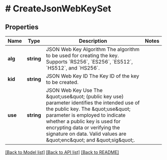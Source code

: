 # # CreateJsonWebKeySet

## Properties

Name | Type | Description | Notes
------------ | ------------- | ------------- | -------------
**alg** | **string** | JSON Web Key Algorithm  The algorithm to be used for creating the key. Supports &#x60;RS256&#x60;, &#x60;ES256&#x60;, &#x60;ES512&#x60;, &#x60;HS512&#x60;, and &#x60;HS256&#x60;. |
**kid** | **string** | JSON Web Key ID  The Key ID of the key to be created. |
**use** | **string** | JSON Web Key Use  The \&quot;use\&quot; (public key use) parameter identifies the intended use of the public key. The \&quot;use\&quot; parameter is employed to indicate whether a public key is used for encrypting data or verifying the signature on data. Valid values are \&quot;enc\&quot; and \&quot;sig\&quot;. |

[[Back to Model list]](../../README.md#models) [[Back to API list]](../../README.md#endpoints) [[Back to README]](../../README.md)
